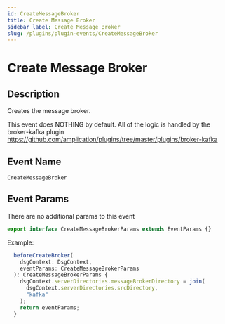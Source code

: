```yaml
---
id: CreateMessageBroker
title: Create Message Broker
sidebar_label: Create Message Broker
slug: /plugins/plugin-events/CreateMessageBroker
---
```


# Create Message Broker

## Description

Creates the message broker. 

This event does NOTHING by default. All of the logic is handled by the broker-kafka plugin https://github.com/amplication/plugins/tree/master/plugins/broker-kafka

## Event Name
`CreateMessageBroker`

## Event Params

There are no additional params to this event

```ts
export interface CreateMessageBrokerParams extends EventParams {}
```

Example:
```ts
  beforeCreateBroker(
    dsgContext: DsgContext,
    eventParams: CreateMessageBrokerParams
  ): CreateMessageBrokerParams {
    dsgContext.serverDirectories.messageBrokerDirectory = join(
      dsgContext.serverDirectories.srcDirectory,
      "kafka"
    );
    return eventParams;
  }
```

